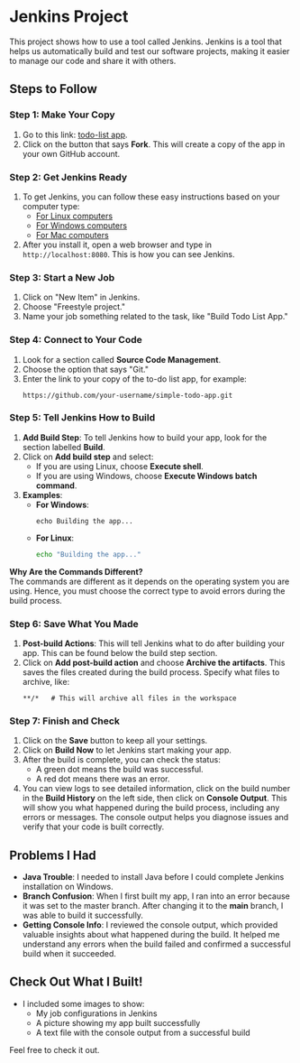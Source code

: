 # Jenkins Project

This project shows how to use a tool called Jenkins. Jenkins is a tool that helps us automatically build and test our software projects, making it easier to manage our code and share it with others.

## Steps to Follow

### Step 1: Make Your Copy
1. Go to this link: [todo-list app](https://github.com/sanoojes/simple-todo-app).
2. Click on the button that says **Fork**. This will create a copy of the app in your own GitHub account.

### Step 2: Get Jenkins Ready
1. To get Jenkins, you can follow these easy instructions based on your computer type:
   - [For Linux computers](https://www.digitalocean.com/community/tutorial-collections/how-to-install-jenkins)
   - [For Windows computers](https://phoenixnap.com/kb/install-jenkins-on-windows)
   - [For Mac computers](https://www.jenkins.io/download/lts/macos/)
2. After you install it, open a web browser and type in `http://localhost:8080`. This is how you can see Jenkins.

### Step 3: Start a New Job
1. Click on "New Item" in Jenkins.
2. Choose "Freestyle project."
3. Name your job something related to the task, like "Build Todo List App."

### Step 4: Connect to Your Code
1. Look for a section called **Source Code Management**.
2. Choose the option that says "Git."
3. Enter the link to your copy of the to-do list app, for example:
   ```plaintext
   https://github.com/your-username/simple-todo-app.git
   ```

### Step 5: Tell Jenkins How to Build
1. **Add Build Step**: To tell Jenkins how to build your app, look for the section labelled **Build**.
2. Click on **Add build step** and select:
   - If you are using Linux, choose **Execute shell**.
   - If you are using Windows, choose **Execute Windows batch command**.
3. **Examples**:
   - **For Windows**:
     ```plaintext
     echo Building the app...
     ```
   - **For Linux**:
     ```bash
     echo "Building the app..."
     ```

**Why Are the Commands Different?**  
The commands are different as it depends on the operating system you are using. Hence, you must choose the correct type to avoid errors during the build process. 

### Step 6: Save What You Made
1. **Post-build Actions**: This will tell Jenkins what to do after building your app. This can be found below the build step section.
2. Click on **Add post-build action** and choose **Archive the artifacts**. This saves the files created during the build process. Specify what files to archive, like:
   ```plaintext
   **/*   # This will archive all files in the workspace
   ```

### Step 7: Finish and Check
1. Click on the **Save** button to keep all your settings.
2. Click on **Build Now** to let Jenkins start making your app.
3. After the build is complete, you can check the status:
   - A green dot means the build was successful.
   - A red dot means there was an error.
4. You can view logs to see detailed information, click on the build number in the **Build History** on the left side, then click on **Console Output**. This will show you what happened during the build process, including any errors or messages. The console output helps you diagnose issues and verify that your code is built correctly.

## Problems I Had
- **Java Trouble**: I needed to install Java before I could complete Jenkins installation on Windows.
- **Branch Confusion**: When I first built my app, I ran into an error because it was set to the master branch. After changing it to the **main** branch, I was able to build it successfully.
- **Getting Console Info**: I reviewed the console output, which provided valuable insights about what happened during the build. It helped me understand any errors when the build failed and confirmed a successful build when it succeeded.
  
## Check Out What I Built!
- I included some images to show:
  - My job configurations in Jenkins
  - A picture showing my app built successfully
  - A text file with the console output from a successful build
 
Feel free to check it out.
